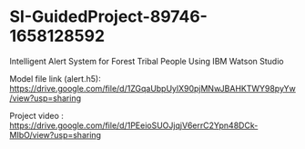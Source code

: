 # SI-GuidedProject-89746-1658128592
Intelligent Alert System for Forest Tribal People  Using IBM Watson Studio

Model file link (alert.h5): https://drive.google.com/file/d/1ZGqaUbpUylX90pjMNwJBAHKTWY98pyYw/view?usp=sharing

Project video : https://drive.google.com/file/d/1PEeioSUOJjqjV6errC2Ypn48DCk-MIbO/view?usp=sharing
